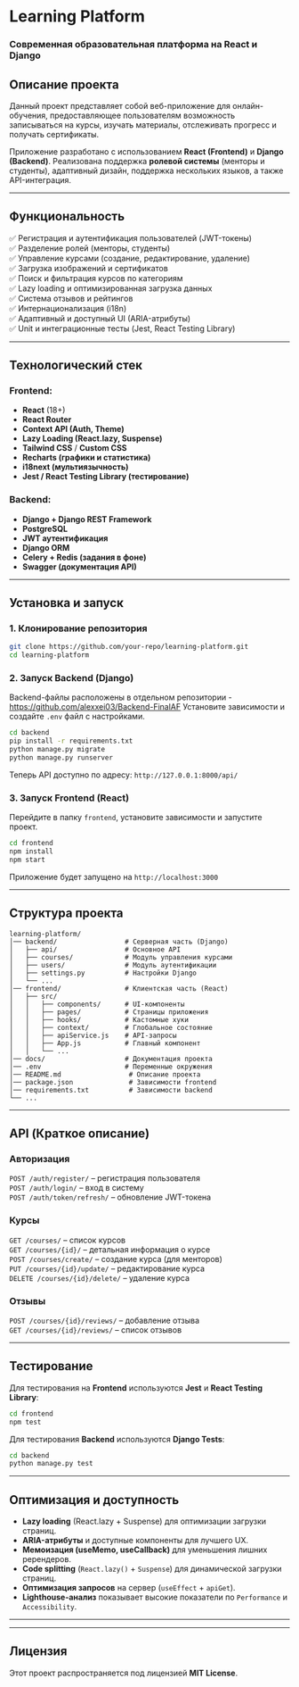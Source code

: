 # **Learning Platform**  
### **Современная образовательная платформа на React и Django**  

## **Описание проекта**  
Данный проект представляет собой веб-приложение для онлайн-обучения, предоставляющее пользователям возможность записываться на курсы, изучать материалы, отслеживать прогресс и получать сертификаты.  

Приложение разработано с использованием **React (Frontend)** и **Django (Backend)**. Реализована поддержка **ролевой системы** (менторы и студенты), адаптивный дизайн, поддержка нескольких языков, а также API-интеграция.  

---

## **Функциональность**
✅ Регистрация и аутентификация пользователей (JWT-токены)  
✅ Разделение ролей (менторы, студенты)  
✅ Управление курсами (создание, редактирование, удаление)  
✅ Загрузка изображений и сертификатов  
✅ Поиск и фильтрация курсов по категориям  
✅ Lazy loading и оптимизированная загрузка данных  
✅ Система отзывов и рейтингов  
✅ Интернационализация (i18n)  
✅ Адаптивный и доступный UI (ARIA-атрибуты)  
✅ Unit и интеграционные тесты (Jest, React Testing Library)  

---

## **Технологический стек**
### **Frontend:**
- **React** (18+)  
- **React Router**  
- **Context API (Auth, Theme)**  
- **Lazy Loading (React.lazy, Suspense)**  
- **Tailwind CSS** / **Custom CSS**  
- **Recharts (графики и статистика)**  
- **i18next (мультиязычность)**  
- **Jest / React Testing Library (тестирование)**  

### **Backend:**
- **Django + Django REST Framework**  
- **PostgreSQL**  
- **JWT аутентификация**  
- **Django ORM**  
- **Celery + Redis (задания в фоне)**  
- **Swagger (документация API)**  

---

## **Установка и запуск**
### **1. Клонирование репозитория**
```bash
git clone https://github.com/your-repo/learning-platform.git
cd learning-platform
```

### **2. Запуск Backend (Django)**
Backend-файлы расположены в отдельном репозитории - https://github.com/alexxei03/Backend-FinalAF
Установите зависимости и создайте `.env` файл с настройками.  
```bash
cd backend
pip install -r requirements.txt
python manage.py migrate
python manage.py runserver
```
Теперь API доступно по адресу: `http://127.0.0.1:8000/api/`

### **3. Запуск Frontend (React)**
Перейдите в папку `frontend`, установите зависимости и запустите проект.
```bash
cd frontend
npm install
npm start
```
Приложение будет запущено на `http://localhost:3000`

---

## **Структура проекта**
```
learning-platform/
│── backend/                 # Серверная часть (Django)
│   ├── api/                 # Основное API
│   ├── courses/             # Модуль управления курсами
│   ├── users/               # Модуль аутентификации
│   ├── settings.py          # Настройки Django
│   └── ...
│── frontend/                # Клиентская часть (React)
│   ├── src/
│   │   ├── components/      # UI-компоненты
│   │   ├── pages/           # Страницы приложения
│   │   ├── hooks/           # Кастомные хуки
│   │   ├── context/         # Глобальное состояние
│   │   ├── apiService.js    # API-запросы
│   │   ├── App.js           # Главный компонент
│   │   └── ...
│── docs/                    # Документация проекта
│── .env                     # Переменные окружения
│── README.md                 # Описание проекта
│── package.json              # Зависимости frontend
│── requirements.txt          # Зависимости backend
└── ...
```

---

## **API (Краткое описание)**
### **Авторизация**
`POST /auth/register/` – регистрация пользователя  
`POST /auth/login/` – вход в систему  
`POST /auth/token/refresh/` – обновление JWT-токена  

### **Курсы**
`GET /courses/` – список курсов  
`GET /courses/{id}/` – детальная информация о курсе  
`POST /courses/create/` – создание курса (для менторов)  
`PUT /courses/{id}/update/` – редактирование курса  
`DELETE /courses/{id}/delete/` – удаление курса  

### **Отзывы**
`POST /courses/{id}/reviews/` – добавление отзыва  
`GET /courses/{id}/reviews/` – список отзывов  

---

## **Тестирование**
Для тестирования на **Frontend** используются **Jest** и **React Testing Library**:
```bash
cd frontend
npm test
```
Для тестирования **Backend** используются **Django Tests**:
```bash
cd backend
python manage.py test
```

---

## **Оптимизация и доступность**
- **Lazy loading** (React.lazy + Suspense) для оптимизации загрузки страниц.
- **ARIA-атрибуты** и доступные компоненты для лучшего UX.
- **Мемоизация (useMemo, useCallback)** для уменьшения лишних ререндеров.
- **Code splitting** (`React.lazy()` + `Suspense`) для динамической загрузки страниц.
- **Оптимизация запросов** на сервер (`useEffect` + `apiGet`).
- **Lighthouse-анализ** показывает высокие показатели по `Performance` и `Accessibility`.

---

---

## **Лицензия**
Этот проект распространяется под лицензией **MIT License**.
